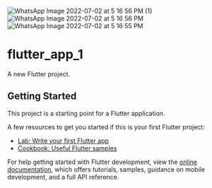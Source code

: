 ![WhatsApp Image 2022-07-02 at 5 16 56 PM (1)](https://user-images.githubusercontent.com/80021286/176999687-a04f9f91-3000-4123-ae78-99b5fc15fc60.jpeg)
![WhatsApp Image 2022-07-02 at 5 16 56 PM](https://user-images.githubusercontent.com/80021286/176999690-86ec0c4b-bce9-42b6-833a-94da8c2dad66.jpeg)
![WhatsApp Image 2022-07-02 at 5 16 55 PM](https://user-images.githubusercontent.com/80021286/176999692-146354d9-551d-4376-affa-5fcf68651a4a.jpeg)
# flutter_app_1

A new Flutter project.

## Getting Started

This project is a starting point for a Flutter application.

A few resources to get you started if this is your first Flutter project:

- [Lab: Write your first Flutter app](https://docs.flutter.dev/get-started/codelab)
- [Cookbook: Useful Flutter samples](https://docs.flutter.dev/cookbook)

For help getting started with Flutter development, view the
[online documentation](https://docs.flutter.dev/), which offers tutorials,
samples, guidance on mobile development, and a full API reference.
